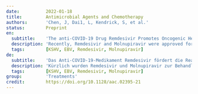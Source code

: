 ```yaml
---
date:          2022-01-18
title:         Antimicrobial Agents and Chemotherapy
authors:       'Chen, J, Dai1, L, Kendrick, S, et al.'
status:        Preprint
en:
  subtitle:    'The anti-COVID-19 Drug Remdesivir Promotes Oncogenic Herpesviruses 2 Reactivation through Regulation of Intracellular Signaling Pathways'
  description: 'Recently, Remdesivir and Molnupiravir were approved for treating COVID-19 caused by SARS16 CoV-2 infection. However, little is known about the impact of these drugs on other viruses pre existed in COVID-19 patients. Here we report that Remdesivir but not Molnupiravir induced lytic reactivation of KSHV and EBV, two major oncogenic herpesviruses. Remdesivir induced mature virion production from latently infected cells. Mechanistic studies showed that Remdesivir induced KSHV and EBV reactivation by regulating several intracellular signaling pathways.'
  tags:        [KSHV, EBV, Remdesivir, Molnupiravir]
de:
  subtitle:    'Das Anti-COVID-19-Medikament Remdesivir fördert die Reaktivierung onkogener Herpesviren 2 durch Regulierung intrazellulärer Signalwege'
  description: 'Kürzlich wurden Remdesivir und Molnupiravir zur Behandlung von COVID-19, verursacht durch SARS16 CoV-2-Infektion, zugelassen. Es ist jedoch wenig über die Auswirkungen dieser Medikamente auf andere Viren bekannt, die bei COVID-19-Patienten vorher vorhanden waren. Hier berichten wir, dass Remdesivir, nicht aber Molnupiravir, die lytische Reaktivierung von KSHV und EBV, zwei wichtigen onkogenen Herpesviren, induziert. Remdesivir induzierte die Produktion reifer Virionen aus latent infizierten Zellen. Mechanistische Studien zeigten, dass Remdesivir die KSHV- und EBV-Reaktivierung durch die Regulierung mehrerer intrazellulärer Signalwege induziert.' 
  tags:        [KSHV, EBV, Remdesivir, Molnupiravir]
group:         'Treatments'
credit:        https://doi.org/10.1128/aac.02395-21
---
```

